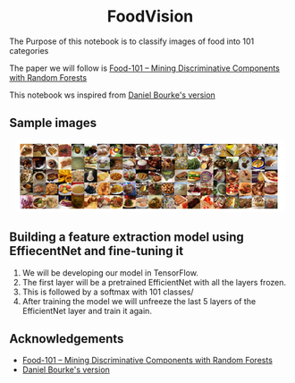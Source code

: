 <H1 align="center">FoodVision</H1>

The Purpose of this notebook is to classify images of food into 101 categories

The paper we will follow is [Food-101 – Mining Discriminative Components with Random Forests](https://data.vision.ee.ethz.ch/cvl/datasets_extra/food-101/static/bossard_eccv14_food-101.pdf)

This notebook ws inspired from [Daniel Bourke's version](https://github.com/mrdbourke/tensorflow-deep-learning/blob/main/07_food_vision_milestone_project_1.ipynb)

## Sample images

<p align="center">
<a href="https://github.com/clannoronha/FoodVision">
  <img src="img/sample_img.PNG" alt="Logo">
</a>
</p>

## Building a feature extraction model using EffiecentNet and fine-tuning it

1. We will be developing our model in TensorFlow.
1. The first layer will be a pretrained EfficientNet with all the layers frozen.
2. This is followed by a softmax with 101 classes/
3. After training the model we will unfreeze the last 5 layers of the EfficientNet layer and train it again.


## Acknowledgements
* [Food-101 – Mining Discriminative Components with Random Forests](https://data.vision.ee.ethz.ch/cvl/datasets_extra/food-101/static/bossard_eccv14_food-101.pdf)
* [Daniel Bourke's version](https://github.com/mrdbourke/tensorflow-deep-learning/blob/main/07_food_vision_milestone_project_1.ipynb)

